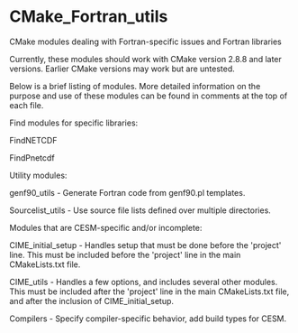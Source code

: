 CMake_Fortran_utils
===================

CMake modules dealing with Fortran-specific issues and Fortran libraries

Currently, these modules should work with CMake version 2.8.8 and later
versions. Earlier CMake versions may work but are untested.

Below is a brief listing of modules. More detailed information on the
purpose and use of these modules can be found in comments at the top of
each file.

Find modules for specific libraries:

FindNETCDF

FindPnetcdf

Utility modules:

genf90_utils - Generate Fortran code from genf90.pl templates.

Sourcelist_utils - Use source file lists defined over multiple directories.

Modules that are CESM-specific and/or incomplete:

CIME\_initial\_setup - Handles setup that must be done before the 'project'
line. This must be included before the 'project' line in the main CMakeLists.txt
file.

CIME_utils - Handles a few options, and includes several other modules. This
must be included after the 'project' line in the main CMakeLists.txt file, and
after the inclusion of CIME\_initial\_setup.

Compilers - Specify compiler-specific behavior, add build types for CESM.
